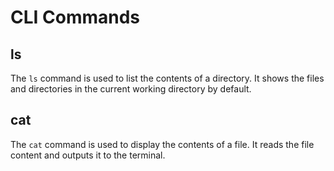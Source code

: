 # CLI Commands

## ls
The `ls` command is used to list the contents of a directory. It shows the files and directories in the current working directory by default.

## cat
The `cat` command is used to display the contents of a file. It reads the file content and outputs it to the terminal.